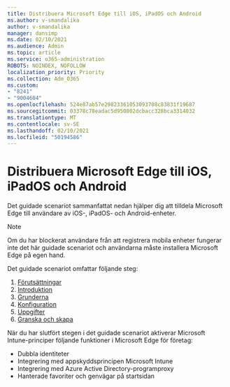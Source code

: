 ```yaml
---
title: Distribuera Microsoft Edge till iOS, iPadOS och Android
ms.author: v-smandalika
author: v-smandalika
manager: dansimp
ms.date: 02/10/2021
ms.audience: Admin
ms.topic: article
ms.service: o365-administration
ROBOTS: NOINDEX, NOFOLLOW
localization_priority: Priority
ms.collection: Adm_O365
ms.custom:
- "8241"
- "9004604"
ms.openlocfilehash: 524e87ab57e29823361053093708c83831f19687
ms.sourcegitcommit: 03378c78eadac5d950802dcbacc328bca3314032
ms.translationtype: MT
ms.contentlocale: sv-SE
ms.lasthandoff: 02/10/2021
ms.locfileid: "50194586"
---
```

# <a name="deploy-microsoft-edge-to-ios-ipados-and-android"></a>Distribuera Microsoft Edge till iOS, iPadOS och Android

Det guidade scenariot sammanfattat nedan hjälper dig att tilldela Microsoft Edge till användare av iOS-, iPadOS- och Android-enheter.

> [!NOTE]
> Om du har blockerat användare från att registrera mobila enheter fungerar inte det här guidade scenariot och användarna måste installera Microsoft Edge på egen hand.

Det guidade scenariot omfattar följande steg:

1. [Förutsättningar](https://docs.microsoft.com/mem/intune/fundamentals/guided-scenarios-edge#prerequisites)
2. [Introduktion](https://docs.microsoft.com/mem/intune/fundamentals/guided-scenarios-edge#step-1---introduction)
3. [Grunderna](https://docs.microsoft.com/mem/intune/fundamentals/guided-scenarios-edge#step-2---basics)
4. [Konfiguration](https://docs.microsoft.com/mem/intune/fundamentals/guided-scenarios-edge#step-3---configuration)
5. [Uppgifter](https://docs.microsoft.com/mem/intune/fundamentals/guided-scenarios-edge#step-4---assignments)
6. [Granska och skapa](https://docs.microsoft.com/mem/intune/fundamentals/guided-scenarios-edge#step-5---review--create)

När du har slutfört stegen i det guidade scenariot aktiverar Microsoft Intune-principer följande funktioner i Microsoft Edge för företag:

- Dubbla identiteter
- Integrering med appskyddsprincipen Microsoft Intune
- Integrering med Azure Active Directory-programproxy
- Hanterade favoriter och genvägar på startsidan
